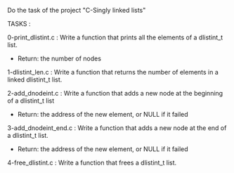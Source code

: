 Do the task of the project "C-Singly linked lists"

TASKS :

0-print_dlistint.c : Write a function that prints all the elements of a dlistint_t list.
- Return: the number of nodes

1-dlistint_len.c : Write a function that returns the number of elements in a linked dlistint_t list.

2-add_dnodeint.c : Write a function that adds a new node at the beginning of a dlistint_t list
- Return: the address of the new element, or NULL if it failed

3-add_dnodeint_end.c : Write a function that adds a new node at the end of a dlistint_t list.
- Return: the address of the new element, or NULL if it failed

4-free_dlistint.c : Write a function that frees a dlistint_t list.